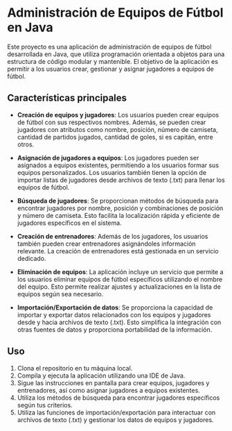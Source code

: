 # Administración de Equipos de Fútbol en Java

Este proyecto es una aplicación de administración de equipos de fútbol desarrollada en Java, que utiliza programación orientada a objetos para una estructura de código modular y mantenible. El objetivo de la aplicación es permitir a los usuarios crear, gestionar y asignar jugadores a equipos de fútbol.

## Características principales

- **Creación de equipos y jugadores**: Los usuarios pueden crear equipos de fútbol con sus respectivos nombres. Además, se pueden crear jugadores con atributos como nombre, posición, número de camiseta, cantidad de partidos jugados, cantidad de goles, si es capitán, entre otros.

- **Asignación de jugadores a equipos**: Los jugadores pueden ser asignados a equipos existentes, permitiendo a los usuarios formar sus equipos personalizados. Los usuarios también tienen la opción de importar listas de jugadores desde archivos de texto (.txt) para llenar los equipos de fútbol.

- **Búsqueda de jugadores**: Se proporcionan métodos de búsqueda para encontrar jugadores por nombre, posición y combinaciones de posición y número de camiseta. Esto facilita la localización rápida y eficiente de jugadores específicos en el sistema.

- **Creación de entrenadores**: Además de los jugadores, los usuarios también pueden crear entrenadores asignándoles información relevante. La creación de entrenadores está gestionada en un servicio dedicado.

- **Eliminación de equipos**: La aplicación incluye un servicio que permite a los usuarios eliminar equipos de fútbol específicos utilizando el nombre del equipo. Esto permite realizar ajustes y actualizaciones en la lista de equipos según sea necesario.

- **Importación/Exportación de datos**: Se proporciona la capacidad de importar y exportar datos relacionados con los equipos y jugadores desde y hacia archivos de texto (.txt). Esto simplifica la integración con otras fuentes de datos y proporciona portabilidad de la información.

## Uso

1. Clona el repositorio en tu máquina local.
2. Compila y ejecuta la aplicación utilizando una IDE de Java.
3. Sigue las instrucciones en pantalla para crear equipos, jugadores y entrenadores, así como asignar jugadores a equipos existentes.
4. Utiliza los métodos de búsqueda para encontrar jugadores específicos según tus criterios.
5. Utiliza las funciones de importación/exportación para interactuar con archivos de texto (.txt) y gestionar los datos de equipos y jugadores.
